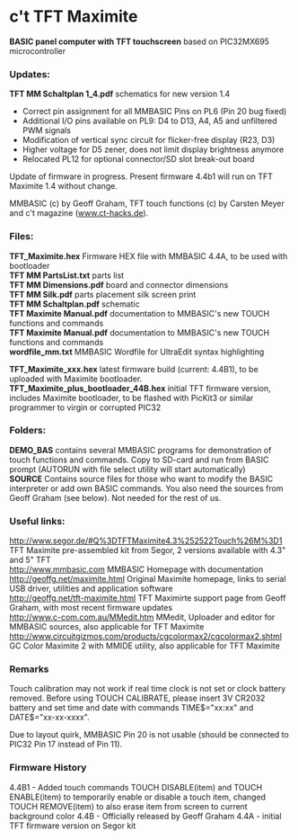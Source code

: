 c't TFT Maximite
================

<b>BASIC panel computer with TFT touchscreen</b> based on PIC32MX695 microcontroller</b>

### Updates:

<b>TFT MM Schaltplan 1_4.pdf</b> schematics for new version 1.4 

* Correct pin assignment for all MMBASIC Pins on PL6 (Pin 20 bug fixed)
* Additional I/O pins available on PL9: D4 to D13, A4, A5 and unfiltered PWM signals
* Modification of vertical sync circuit for flicker-free display (R23, D3)
* Higher voltage for D5 zener, does not limit display brightness anymore
* Relocated PL12 for optional connector/SD slot break-out board

Update of firmware in progress. Present firmware 4.4b1 will run on TFT Maximite 1.4 without change.

MMBASIC (c) by Geoff Graham, TFT touch functions (c) by Carsten Meyer and c't 
magazine (www.ct-hacks.de).

### Files:

<b>TFT_Maximite.hex</b> Firmware HEX file with MMBASIC 4.4A, to be used with bootloader<br>
<b>TFT MM PartsList.txt</b> parts list<br>
<b>TFT MM Dimensions.pdf</b> board and connector dimensions<br>
<b>TFT MM Silk.pdf</b>	parts placement silk screen print<br>
<b>TFT MM Schaltplan.pdf</b> schematic<br>
<b>TFT Maximite Manual.pdf</b> documentation to MMBASIC's new TOUCH functions and commands<br>
<b>TFT Maximite Manual.pdf</b> documentation to MMBASIC's new TOUCH functions and commands<br>
<b>wordfile_mm.txt</b> MMBASIC Wordfile for UltraEdit syntax highlighting

<b>TFT_Maximite_xxx.hex</b> latest firmware build (current: 4.4B1), to be uploaded with Maximite bootloader.
<b>TFT_Maximite_plus_bootloader_44B.hex</b> initial TFT firmware version, includes Maximite bootloader, to be flashed with PicKit3 or similar programmer to virgin or corrupted PIC32

### Folders:

<b>DEMO_BAS</b> contains several MMBASIC programs for demonstration of touch functions and commands. Copy to SD-card and run from BASIC prompt (AUTORUN with file select utility will start automatically)<br>
<b>SOURCE</b> Contains source files for those who want to modify the BASIC interpreter or add own BASIC commands. You also need the sources from Geoff Graham (see below). Not needed for the rest of us.

### Useful links:

http://www.segor.de/#Q%3DTFTMaximite4.3%252522Touch%26M%3D1 TFT Maximite pre-assembled kit from Segor, 2 versions available with 4.3" and 5" TFT<br>
http://www.mmbasic.com	MMBASIC Homepage with documentation<br>
http://geoffg.net/maximite.html	Original Maximite homepage, links to serial USB driver, 
utilities and application software<br>
http://geoffg.net/tft-maximite.html TFT Maximirte support page from Geoff Graham, with most recent firmware updates<br>
http://www.c-com.com.au/MMedit.htm	MMedit, Uploader and editor for MMBASIC sources, 
also applicable for TFT Maximite<br>
http://www.circuitgizmos.com/products/cgcolormax2/cgcolormax2.shtml	GC Color Maximite 2 with MMIDE utility, 
also applicable for TFT Maximite<br>

### Remarks

Touch calibration may not work if real time clock is not set or clock battery removed. Before using TOUCH CALIBRATE, please insert 3V CR2032 battery and set time and date with commands TIME$="xx:xx" and DATE$="xx-xx-xxxx".

Due to layout quirk, MMBASIC Pin 20 is not usable (should be connected to PIC32 Pin 17 instead of Pin 11).

### Firmware History

4.4B1 - Added touch commands TOUCH DISABLE(item) and TOUCH ENABLE(item) to temporarily enable or disable a touch item, changed TOUCH REMOVE(item) to also erase item from screen to current background color
4.4B - Officially released by Geoff Graham
4.4A - initial TFT firmware version on Segor kit